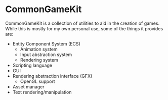 CommonGameKit
=============

CommonGameKit is a collection of utilities to aid in the creation of games. While this is mostly for my own personal use, some of the things it provides are:

* Entity Component System (ECS)
	* Animation system
	* Input abstraction system
	* Rendering system
* Scripting language
* GUI
* Rendering abstraction interface (GFX)
	* OpenGL support
* Asset manager
* Text rendering/manipulation
